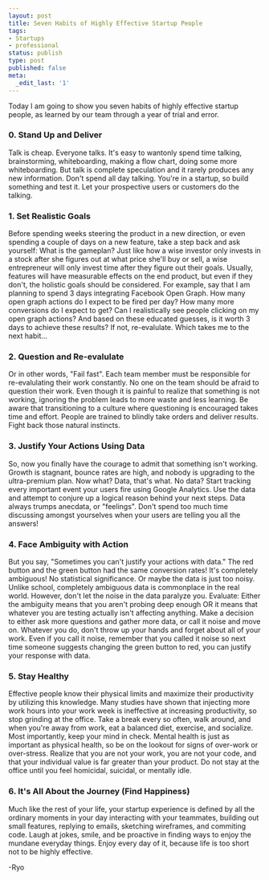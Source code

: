 ```yaml
---
layout: post
title: Seven Habits of Highly Effective Startup People
tags:
- Startups
- professional
status: publish
type: post
published: false
meta:
  _edit_last: '1'
---
```


Today I am going to show you seven habits of highly effective startup people, as learned by our team through a year of trial and error.

### 0. Stand Up and Deliver

Talk is cheap. Everyone talks. It's easy to wantonly spend time talking, brainstorming, whiteboarding, making a flow chart, doing some more whiteboarding. But talk is complete speculation and it rarely produces any new information. Don't spend all day talking. You're in a startup, so build something and test it. Let your prospective users or customers do the talking.

### 1. Set Realistic Goals

Before spending weeks steering the product in a new direction, or even spending a couple of days on a new feature, take a step back and ask yourself: What is the gameplan? Just like how a wise investor only invests in a stock after she figures out at what price she'll buy or sell, a wise entrepreneur will only invest time after they figure out their goals. Usually, features will have measurable effects on the end product, but even if they don't, the holistic goals should be considered. For example, say that I am planning to spend 3 days integrating Facebook Open Graph. How many open graph actions do I expect to be fired per day? How many more conversions do I expect to get? Can I realistically see people clicking on my open graph actions? And based on these educated guesses, is it worth 3 days to achieve these results? If not, re-evalulate. Which takes me to the next habit...

### 2. Question and Re-evalulate

Or in other words, "Fail fast". Each team member must be responsible for re-evalulating their work constantly. No one on the team should be afraid to question their work. Even though it is painful to realize that something is not working, ignoring the problem leads to more waste and less learning. Be aware that transitioning to a culture where questioning is encouraged takes time and effort. People are trained to blindly take orders and deliver results. Fight back those natural instincts.

### 3. Justify Your Actions Using Data

So, now you finally have the courage to admit that something isn't working. Growth is stagnant, bounce rates are high, and nobody is upgrading to the ultra-premium plan. Now what? Data, that's what. No data? Start tracking every important event your users fire using Google Analytics. Use the data and attempt to conjure up a logical reason behind your next steps. Data always trumps anecdata, or "feelings". Don't spend too much time discussing amongst yourselves when your users are telling you all the answers!

### 4. Face Ambiguity with Action

But you say, "Sometimes you can't justify your actions with data." The red button and the green button had the same conversion rates! It's completely ambiguous! No statistical significance. Or maybe the data is just too noisy. Unlike school, completely ambiguous data is commonplace in the real world. However, don't let the noise in the data paralyze you. Evaluate: Either the ambiguity means that you aren't probing deep enough OR it means that whatever you are testing actually isn't affecting anything. Make a decision to either ask more questions and gather more data, or call it noise and move on. Whatever you do, don't throw up your hands and forget about all of your work. Even if you call it noise, remember that you called it noise so next time someone suggests changing the green button to red, you can justify your response with data.

### 5. Stay Healthy

Effective people know their physical limits and maximize their productivity by utilizing this knowledge. Many studies have shown that injecting more work hours into your work week is ineffective at increasing productivity, so stop grinding at the office. Take a break every so often, walk around, and when you're away from work, eat a balanced diet, exercise, and socialize. Most importantly, keep your mind in check. Mental health is just as important as physical health, so be on the lookout for signs of over-work or over-stress. Realize that you are not your work, you are not your code, and that your individual value is far greater than your product. Do not stay at the office until you feel homicidal, suicidal, or mentally idle.

### 6. It's All About the Journey (Find Happiness)

Much like the rest of your life, your startup experience is defined by all the ordinary moments in your day interacting with your teammates, building out small features, replying to emails, sketching wireframes, and commiting code. Laugh at jokes, smile, and be proactive in finding ways to enjoy the mundane everyday things. Enjoy every day of it, because life is too short not to be highly effective.

-Ryo
